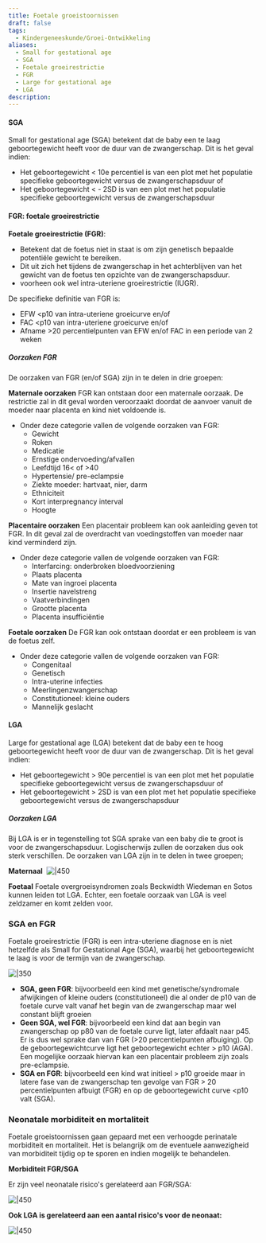 ```yaml
---
title: Foetale groeistoornissen
draft: false
tags:
  - Kindergeneeskunde/Groei-Ontwikkeling
aliases:
  - Small for gestational age
  - SGA
  - Foetale groeirestrictie
  - FGR
  - Large for gestational age
  - LGA
description:
---
```






#### SGA
Small for gestational age (SGA) betekent dat de baby een te laag geboortegewicht heeft voor de duur van de zwangerschap. Dit is het geval indien:

- Het geboortegewicht < 10e percentiel is van een plot met het populatie specifieke geboortegewicht versus de zwangerschapsduur of
- Het geboortegewicht < - 2SD is van een plot met het populatie specifieke geboortegewicht versus de zwangerschapsduur



#### FGR: foetale groeirestrictie
**Foetale groeirestrictie (FGR)**:
- Betekent dat de foetus niet in staat is om zijn genetisch bepaalde potentiële gewicht te bereiken.
- Dit uit zich het tijdens de zwangerschap in het achterblijven van het gewicht van de foetus ten opzichte van de zwangerschapsduur.
- voorheen ook wel intra-uteriene groeirestrictie (IUGR).

De specifieke definitie van FGR is:

- EFW <p10 van intra-uteriene groeicurve en/of
- FAC <p10 van intra-uteriene groeicurve en/of
- Afname >20 percentielpunten van EFW en/of FAC in een periode van 2 weken

##### Oorzaken FGR

De oorzaken van FGR (en/of SGA) zijn in te delen in drie groepen:

**Maternale oorzaken**
FGR kan ontstaan door een maternale oorzaak. De restrictie zal in dit geval worden veroorzaakt doordat de aanvoer vanuit de moeder naar placenta en kind niet voldoende is. 

- Onder deze categorie vallen de volgende oorzaken van FGR:
    - Gewicht
    - Roken
    - Medicatie
    - Ernstige ondervoeding/afvallen
    - Leefdtijd 16< of >40
    - Hypertensie/ pre-eclampsie
    - Ziekte moeder: hartvaat, nier, darm
    - Ethniciteit
    - Kort interpregnancy interval
    - Hoogte

**Placentaire oorzaken**
Een placentair probleem kan ook aanleiding geven tot FGR. In dit geval zal de overdracht van voedingstoffen van moeder naar kind verminderd zijn. 

- Onder deze categorie vallen de volgende oorzaken van FGR:
    - Interfarcing: onderbroken bloedvoorziening
    - Plaats placenta
    - Mate van ingroei placenta
    - Insertie navelstreng
    - Vaatverbindingen
    - Grootte placenta
    - Placenta insufficiëntie

**Foetale oorzaken**
De FGR kan ook ontstaan doordat er een probleem is van de foetus zelf. 

- Onder deze categorie vallen de volgende oorzaken van FGR:
    - Congenitaal
    - Genetisch
    - Intra-uterine infecties
    - Meerlingenzwangerschap
    - Constitutioneel: kleine ouders
    - Mannelijk geslacht




#### LGA

Large for gestational age (LGA) betekent dat de baby een te hoog geboortegewicht heeft voor de duur van de zwangerschap. Dit is het geval indien:

- Het geboortegewicht > 90e percentiel is van een plot met het populatie specifieke geboortegewicht versus de zwangerschapsduur of
- Het geboortegewicht > 2SD is van een plot met het populatie specifieke geboortegewicht versus de zwangerschapsduur

##### Oorzaken LGA
Bij LGA is er in tegenstelling tot SGA sprake van een baby die te groot is voor de zwangerschapsduur. Logischerwijs zullen de oorzaken dus ook sterk verschillen. De oorzaken van LGA zijn in te delen in twee groepen; 

**Maternaal** 
![|450](https://i.imgur.com/c4KGEh2.png)


**Foetaal**
Foetale overgroeisyndromen zoals Beckwidth Wiedeman en Sotos kunnen leiden tot LGA. Echter, een foetale oorzaak van LGA is veel zeldzamer en komt zelden voor.


### SGA en FGR

Foetale groeirestrictie (FGR) is een intra-uteriene diagnose en is niet hetzelfde als Small for Gestational Age (SGA), waarbij het geboortegewicht te laag is voor de termijn van de zwangerschap.

![|350](https://i.imgur.com/DMeDSmc.png)


- **SGA, geen FGR**: bijvoorbeeld een kind met genetische/syndromale afwijkingen of kleine ouders (constitutioneel) die al onder de p10 van de foetale curve valt vanaf het begin van de zwangerschap maar wel constant blijft groeien
- **Geen SGA, wel FGR**: bijvoorbeeld een kind dat aan begin van zwangerschap op p80 van de foetale curve ligt, later afdaalt naar p45. Er is dus wel sprake dan van FGR (>20 percentielpunten afbuiging). Op de geboortegewichtcurve ligt het geboortegewicht echter > p10 (AGA). Een mogelijke oorzaak hiervan kan een placentair probleem zijn zoals pre-eclampsie.
- **SGA en FGR**: bijvoorbeeld een kind wat initieel > p10 groeide maar in latere fase van de zwangerschap ten gevolge van FGR > 20 percentielpunten afbuigt (FGR) en op de geboortegewicht curve <p10 valt (SGA).







### Neonatale morbiditeit en mortaliteit

Foetale groeistoornissen gaan gepaard met een verhoogde perinatale morbiditeit en mortaliteit. Het is belangrijk om de eventuele aanwezigheid van morbiditeit tijdig op te sporen en indien mogelijk te behandelen.

**Morbiditeit FGR/SGA**

Er zijn veel neonatale risico's gerelateerd aan FGR/SGA:

![|450](https://i.imgur.com/vgiTV6Q.png)


**Ook LGA is gerelateerd aan een aantal risico's voor de neonaat:**


![|450](https://i.imgur.com/oGpm4YR.png)
